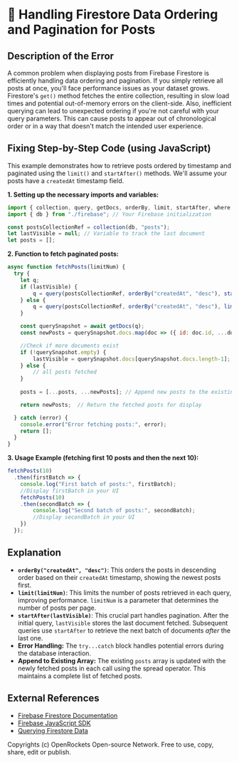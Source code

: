 # 🐞 Handling Firestore Data Ordering and Pagination for Posts


## Description of the Error

A common problem when displaying posts from Firebase Firestore is efficiently handling data ordering and pagination.  If you simply retrieve all posts at once, you'll face performance issues as your dataset grows.  Firestore's `get()` method fetches the entire collection, resulting in slow load times and potential out-of-memory errors on the client-side.  Also,  inefficient querying can lead to unexpected ordering if you're not careful with your query parameters.  This can cause posts to appear out of chronological order or in a way that doesn't match the intended user experience.

## Fixing Step-by-Step Code (using JavaScript)

This example demonstrates how to retrieve posts ordered by timestamp and paginated using the `limit()` and `startAfter()` methods. We'll assume your posts have a `createdAt` timestamp field.

**1. Setting up the necessary imports and variables:**

```javascript
import { collection, query, getDocs, orderBy, limit, startAfter, where } from "firebase/firestore";
import { db } from "./firebase"; // Your Firebase initialization

const postsCollectionRef = collection(db, "posts");
let lastVisible = null; // Variable to track the last document
let posts = [];
```

**2. Function to fetch paginated posts:**

```javascript
async function fetchPosts(limitNum) {
  try {
    let q;
    if (lastVisible) {
        q = query(postsCollectionRef, orderBy("createdAt", "desc"), startAfter(lastVisible), limit(limitNum));
    } else {
        q = query(postsCollectionRef, orderBy("createdAt", "desc"), limit(limitNum));
    }

    const querySnapshot = await getDocs(q);
    const newPosts = querySnapshot.docs.map(doc => ({ id: doc.id, ...doc.data() }));

    //Check if more documents exist
    if (!querySnapshot.empty) {
        lastVisible = querySnapshot.docs[querySnapshot.docs.length-1];
    } else {
        // all posts fetched
    }
    
    posts = [...posts, ...newPosts]; // Append new posts to the existing array

    return newPosts;  // Return the fetched posts for display

  } catch (error) {
    console.error("Error fetching posts:", error);
    return [];
  }
}
```

**3. Usage Example (fetching first 10 posts and then the next 10):**

```javascript
fetchPosts(10)
  .then(firstBatch => {
    console.log("First batch of posts:", firstBatch); 
    //Display firstBatch in your UI
    fetchPosts(10)
    .then(secondBatch => {
        console.log("Second batch of posts:", secondBatch);
        //Display secondBatch in your UI
    })
  });
```


## Explanation

* **`orderBy("createdAt", "desc")`**: This orders the posts in descending order based on their `createdAt` timestamp, showing the newest posts first.
* **`limit(limitNum)`**: This limits the number of posts retrieved in each query, improving performance.  `limitNum` is a parameter that determines the number of posts per page.
* **`startAfter(lastVisible)`**: This crucial part handles pagination.  After the initial query, `lastVisible` stores the last document fetched. Subsequent queries use `startAfter` to retrieve the next batch of documents *after* the last one.
* **Error Handling:** The `try...catch` block handles potential errors during the database interaction.
* **Append to Existing Array:** The existing `posts` array is updated with the newly fetched posts in each call using the spread operator.  This maintains a complete list of fetched posts.


## External References

* [Firebase Firestore Documentation](https://firebase.google.com/docs/firestore)
* [Firebase JavaScript SDK](https://firebase.google.com/docs/web/setup)
* [Querying Firestore Data](https://firebase.google.com/docs/firestore/query-data/get-data)


Copyrights (c) OpenRockets Open-source Network. Free to use, copy, share, edit or publish.

